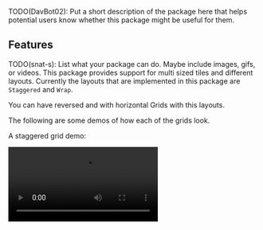<!--
TODO(DavBot02 & snat-s):

This README describes the package. If you publish this package to pub.dev,
this README's contents appear on the landing page for your package.

For information about how to write a good package README, see the guide for
[writing package pages](https://dart.dev/guides/libraries/writing-package-pages).

For general information about developing packages, see the Dart guide for
[creating packages](https://dart.dev/guides/libraries/create-library-packages)
and the Flutter guide for
[developing packages and plugins](https://flutter.dev/developing-packages).
-->

TODO(DavBot02): Put a short description of the package here that helps potential users
know whether this package might be useful for them.

## Features

TODO(snat-s): List what your package can do. Maybe include images, gifs, or videos.
This package provides support for multi sized tiles and different layouts.
Currently the layouts that are implemented in this package are `Staggered` and
`Wrap`.

You can have reversed and with horizontal Grids with this layouts.

The following are some demos of how each of the grids look.

A staggered grid demo:

<video src="assets/staggered_grid_demo.mov">

A wrap demo:

<video src="assets/wrap_demo.mov">

### Staggered Features

Because `DynamicGridView` is a child class of `GridView` that gives you access
to the `SliverGridDelegates` that are already implemented in the Flutter
Framework like `SliverGridDelegateWithMaxCrossAxisExtent` and
`SliverGridDelegateWithFixedCrossAxisCount`. This layout can be used with
`DynamicGridView.stagger`.


### Wrap Features

The Wrap layout is able to do runs of different elements and adapt acordingly with
the sizes of the children. It can leave spacing with `mainAxisSpacing` and
`crossAxisSpacing`.

The possibility to only have one of the axis be a decided by the children is possible by
changing the values of `childCrossAxisExtent` and `childMainAxisExtent`. This
values by default are ignored, but if you change `childCrossAxisExtent` to be
100 pixels, all of the children are going to be 100 pixels in the main axis.
This layout can be used with `DynamicGridView.wrap`.

## Getting started

TODO(DavBot02): List prerequisites and provide or point to information on how to
start using the package.

## Usage

In this package, we use `DynamicGridViews` that are a class that is inherited
from the normal `GridView`. You can use this `DynamicGridView` with
constructors that have the specific `SliverGridDelegate` like
`DynamicGridView.wrap` or if you want to have a more efficient option you can
still use `DynamicGridView.builder` that works the same as `GridView.builder`.

### Wrap

The following are simple examples of how to use `DynamicGridView.wrap` and
`DynamicGridView.builder` with the `SliverGridDelegateWithWrapping` delegate.

```dart
final List<Widget> children = List.generate(
   250,
   (index) => Container(
     height: index.isEven ? 100 : 50,
     width: index.isEven ? 95 : 180,
     color: index.isEven ? Colors.red : Colors.blue,
     child: Center(child: Text('Item $index')),
   ),
 );

DynamicGridView.wrap(
     mainAxisSpacing: 10,
     crossAxisSpacing: 20,
     children: children,
);
```

Here is the result of the code:

<video src="assets/simple_wrap_demo.mov">

```dart
DynamicGridView.builder(
     gridDelegate: const SliverGridDelegateWithWrapping(
        mainAxisSpacing: 20,
        childMainAxisExtent: 250,
        childCrossAxisExtent: 50,
     ),
     itemBuilder: (BuildContext context, int index) {
       return Container(
         height: 200,
         color: index.isEven ? Colors.amber : Colors.blue,
         child: Center(
           child: Text('$index'),
         ),
       );
     },
   ),
```

Here is the result of the code:

<video src="assets/wrap_demo_with_one_fixed_axis.mov">

### Staggered

Using the Staggered layout is simple. It can be used with the
`DynamicGridView.stagger` and you can still use the delegates from `GridView`
like `SliverGridDelegateWithMaxCrossAxisExtent` and
`SliverGridDelegateWithFixedCrossAxisCount`.

```dart
DynamicGridView.stagger(
      crossAxisCount: 4,
      mainAxisSpacing: 10.0,
      crossAxisSpacing: 10.0,
      children: children,
);
```

<!-- TODO(snat-s): Add a video of DynamicGrid.stagger -->

## Additional information

TODO(DavBot02): Tell users more about the package: where to find more information, how to
contribute to the package, how to file issues, what response they can expect
from the package authors, and more.
